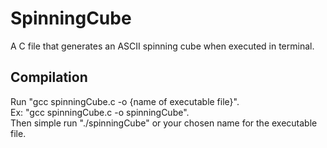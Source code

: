 # SpinningCube
A C file that generates an ASCII spinning cube when executed in terminal.

## Compilation
Run "gcc spinningCube.c -o {name of executable file}".\
Ex: "gcc spinningCube.c -o spinningCube".\
Then simple run "./spinningCube" or your chosen name for the executable file.
